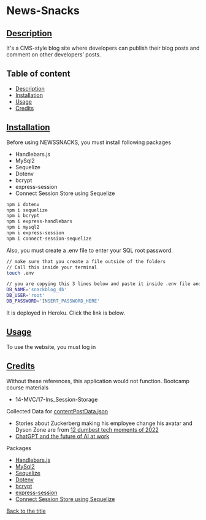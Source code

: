# News-Snacks

## [Description](#table-of-content)
It's a CMS-style blog site where developers can publish their blog posts and comment on other developers’ posts.

## Table of content
* [Description](#description)
* [Installation](#installation)
* [Usage](#usage)
* [Credits](#credits)

## [Installation](#table-of-content)
Before using NEWSSNACKS, you must install following packages

* Handlebars.js
* MySql2
* Sequelize
* Dotenv
* bcrypt
* express-session
* Connect Session Store using Sequelize

```bash
npm i dotenv
npm i sequelize
npm i bcrypt
npm i express-handlebars
npm i mysql2
npm i express-session
npm i connect-session-sequelize
```

Also, you must create a .env file to enter your SQL root password.
```bash
// make sure that you create a file outside of the folders 
// Call this inside your terminal
touch .env 

// you are copying this 3 lines below and paste it inside .env file and modify the DB_PASSWORD
DB_NAME='snackblog_db'
DB_USER='root'
DB_PASSWORD='INSERT_PASSWORD_HERE'
```

It is deployed in Heroku. Click the link is below.
## [Usage](#table-of-content)
To use the website, you must log in


## [Credits](#table-of-content)
Without these references, this application would not function.
Bootcamp course materials
* 14-MVC/17-Ins_Session-Storage 

Collected Data for [contentPostData.json](./models/Contentpost.js)
* Stories about Zuckerberg making his employee change his avatar and Dyson Zone are from [12 dumbest tech moments of 2022](https://www.fastcompany.com/90822935/12-dumbest-tech-moments-of-2022)
* [ChatGPT and the future of AI at work](https://www.dialpad.com/blog/chatgpt-ai-at-work/)

Packages
* [Handlebars.js](https://www.npmjs.com/package/express-handlebars)
* [MySql2](https://www.npmjs.com/package/mysql2)
* [Sequelize](https://www.npmjs.com/package/sequelize)
* [Dotenv](https://www.npmjs.com/package/dotenv)
* [bcrypt](https://www.npmjs.com/package/bcrypt)
* [express-session](https://www.npmjs.com/package/express-session)
* [Connect Session Store using Sequelize](https://www.npmjs.com/package/connect-session-sequelize)


[Back to the title](#news-snacks)